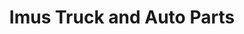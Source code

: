 ---
title: "Imus Truck and Auto Parts"
url: /imus/imus-truck-and-auto-parts/
shop: Autowerkstatt
---